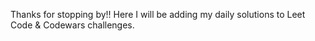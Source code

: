 Thanks for stopping by!!
Here I will be adding my daily solutions to Leet Code & Codewars challenges.
